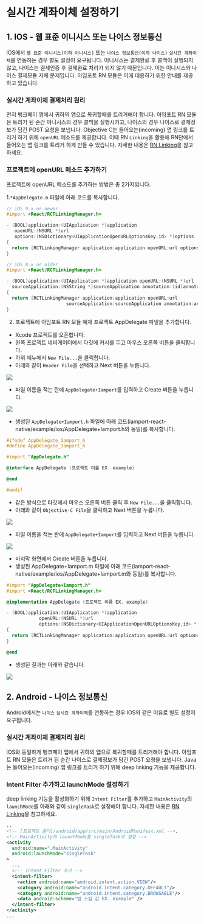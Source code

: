 
# 실시간 계좌이체 설정하기

## 1. IOS - 웹 표준 이니시스 또는 나이스 정보통신
IOS에서 `웹 표준 이니시스(이하 이니시스)` 또는 `나이스 정보통신(이하 나이스)` `실시간 계좌이체`를 연동하는 경우 별도 설정이 요구됩니다. 이니시스는 결제완료 후 콜백이 실행되지 않고, 나이스는 결제인증 후 결제완료 처리가 되지 않기 때문입니다. 이는 이니시스와 나이스 결제모듈 자체 문제입니다. 아임포트 RN 모듈은 이에 대응하기 위한 안내를 제공하고 있습니다.

### 실시간 계좌이체 결제처리 원리
먼저 뱅크페이 앱에서 귀하의 앱으로 복귀할때를 트리거해야 합니다. 아임포트 RN 모듈은 트리거 된 순간 이니시스의 경우 콜백을 실행시키고, 나이스의 경우 나이스로 결제정보가 담긴 POST 요청을 보냅니다. Objective C는 들어오는(incoming) 앱 링크를 트리거 하기 위해 `openURL` 메소드를 제공합니다. 이때 RN `Linking`을 활용해 RN단에서 들어오는 앱 링크를 트리거 하게 만들 수 있습니다. 자세한 내용은 [RN Linking](https://facebook.github.io/react-native/docs/linking)을 참고하세요.

### 프로젝트에 openURL 메소드 추가하기
프로젝트에 openURL 메소드를 추가하는 방법은 총 2가지입니다.

1.`*AppDelegate.m` 파일에 아래 코드를 복사합니다.

```objectivec
// iOS 9.x or newer
#import <React/RCTLinkingManager.h>

- (BOOL)application:(UIApplication *)application
   openURL:(NSURL *)url
   options:(NSDictionary<UIApplicationOpenURLOptionsKey,id> *)options
{
  return [RCTLinkingManager application:application openURL:url options:options];
}
```

```objectivec
// iOS 8.x or older
#import <React/RCTLinkingManager.h>

- (BOOL)application:(UIApplication *)application openURL:(NSURL *)url
  sourceApplication:(NSString *)sourceApplication annotation:(id)annotation
{
  return [RCTLinkingManager application:application openURL:url
                      sourceApplication:sourceApplication annotation:annotation];
}
```

2. 프로젝트에 아임포트 RN 모듈 예제 프로젝트 AppDelegate 파일을 추가합니다.
- Xcode 프로젝트를 오픈합니다.
- 왼쪽 프로젝트 네비게이터에서 타깃에 커서를 두고 마우스 오른쪽 버튼을 클릭합니다.
- 하위 메뉴에서 `New File...`을 클릭합니다.
- 아래와 같이 `Header File`을 선택하고 Next 버튼을 누릅니다.

![](../src/img/ios-trans-create-header-file-1.png)

- 파일 이름을 적는 란에 `AppDelegate+Iamport`를 입력하고 Create 버튼을 누릅니다.

![](../src/img/ios-trans-create-header-file-2.png)

- 생성된 `AppDelegate+Iamport.h` 파일에 아래 코드(iamport-react-native/example/ios/AppDelegate+Iamport.h와 동일)를 복사합니다.
```objectivec
#ifndef AppDelegate_Iamport_h
#define AppDelegate_Iamport_h

#import "AppDelegate.h"

@interface AppDelegate (프로젝트 이름 EX. example)

@end

#endif
```
- 같은 방식으로 타깃에서 마우스 오른쪽 버튼 클릭 후 `New File...`을 클릭합니다.
- 아래와 같이 `Objective-C File`을 클릭하고 Next 버튼을 누릅니다.

![](../src/img/ios-trans-create-objectivec-file-1.png)

- 파일 이름을 적는 란에 `AppDelegate+Iamport`를 입력하고 Next 버튼을 누릅니다.

![](../src/img/ios-trans-create-objectivec-file-2.png)

- 마지막 화면에서 Create 버튼을 누릅니다.
- 생성된 AppDelegate+Iamport.m 파일에 아래 코드(iamport-react-native/example/ios/AppDelegate+Iamport.m와 동일)를 복사합니다.

```objectivec
#import "AppDelegate+Iamport.h"
#import <React/RCTLinkingManager.h>

@implementation AppDelegate (프로젝트 이름 EX. example)

- (BOOL)application:(UIApplication *)application
            openURL:(NSURL *)url
            options:(NSDictionary<UIApplicationOpenURLOptionsKey,id> *)options
{
  return [RCTLinkingManager application:application openURL:url options:options];
}

@end
```
- 생성된 결과는 아래와 같습니다.

![](../src/img/ios-trans-result.png)

## 2. Android - 나이스 정보통신
Android에서는 `나이스` `실시간 계좌이체`를 연동하는 경우 IOS와 같은 이유로 별도 설정이 요구됩니다.

### 실시간 계좌이체 결제처리 원리
IOS와 동일하게 뱅크페이 앱에서 귀하의 앱으로 복귀할때를 트리거해야 합니다. 아임포트 RN 모듈은 트리거 된 순간 나이스로 결제정보가 담긴 POST 요청을 보냅니다. Java는 들어오는(incoming) 앱 링크를 트리거 하기 위해 deep linking 기능을 제공합니다.

### Intent Filter 추가하고 launchMode 설정하기
deep linking 기능을 활성화하기 위해 `Intent Filter`를 추가하고 `MainActivity`의 `launchMode`를 아래와 같이 `singleTask`로 설정해야 합니다. 자세한 내용은 [RN Linking](https://facebook.github.io/react-native/docs/linking)을 참고하세요.

```xml
..
<!-- [프로젝트 폴더]/android/app/src/main/AndroidManifest.xml -->.
<!-- MainActivity의 launchMode를 singleTask로 설정 -->
<activity
  android:name=".MainActivity"
  android:launchMode="singleTask"
>
  ...
  <!-- Intent Filter 추가 -->
  <intent-filter>
    <action android:name="android.intent.action.VIEW"/>
    <category android:name="android.intent.category.DEFAULT"/>
    <category android:name="android.intent.category.BROWSABLE"/>
    <data android:scheme="앱 스킴 값 EX. example" />
  </intent-filter>
</activity>
...
```